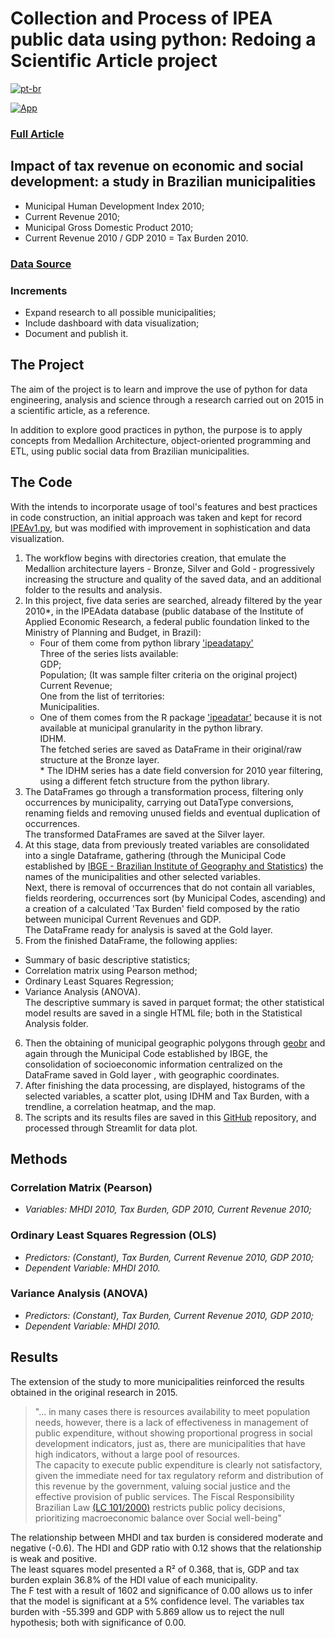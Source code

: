 # Collection and Process of IPEA public data using python: Redoing a Scientific Article project

[![pt-br](https://img.shields.io/badge/lang-pt--br-green.svg)](https://github.com/puffdapaz/pythonIPEA/blob/main/README.pt-BR.md)

[![App](https://img.shields.io/badge/Streamlit-FF4B4B.svg?style=for-the-badge&logo=Streamlit&logoColor=white)](https://ipeapython.streamlit.app)

### [Full Article](https://github.com/puffdapaz/pythonIPEA/blob/main/Impacto%20da%20receita%20tributária%20no%20desenvolvimento%20econômico%20e%20social.%20um%20estudo%20nos%20municípios%20brasileiros.pdf)

## Impact of tax revenue on economic and social development: a study in Brazilian municipalities
- Municipal Human Development Index 2010;
- Current Revenue 2010;
- Municipal Gross Domestic Product 2010;
- Current Revenue 2010 / GDP 2010 = Tax Burden 2010.

### [Data Source](http://www.ipeadata.gov.br/Default.aspx)

### Increments
- Expand research to all possible municipalities;
- Include dashboard with data visualization;
- Document and publish it.

## The Project
The aim of the project is to learn and improve the use of python for data engineering, analysis and science through a research carried out on 2015 in a scientific article, as a reference.

In addition to explore good practices in python, the purpose is to apply concepts from Medallion Architecture, object-oriented programming and ETL, using public social data from Brazilian municipalities.

## The Code
With the intends to incorporate usage of tool's features and best practices in code construction, an initial approach was taken and kept for record [IPEAv1.py](https://github.com/puffdapaz/pythonIPEA/blob/main/IPEAv1.py), but was modified with improvement in sophistication and data visualization.

1. The workflow begins with directories creation, that emulate the Medallion architecture layers - Bronze, Silver and Gold - progressively increasing the structure and quality of the saved data, and an additional folder to the results and analysis.
2. In this project, five data series are searched, already filtered by the year 2010\*, in the IPEAdata database (public database of the Institute of Applied Economic Research, a federal public foundation linked to the Ministry of Planning and Budget, in Brazil):
     - Four of them come from python library ['ipeadatapy'](https://pypi.org/project/ipeadatapy/)<br/>
         Three of the series lists available:<br/>
             GDP;<br/>
             Population; (It was sample filter criteria on the original project)<br/>
             Current Revenue;<br/>
         One from the list of territories:<br/>
             Municipalities.<br/>
     - One of them comes from the R package ['ipeadatar'](https://cran.r-project.org/web/packages/ipeadatar/index.html) because it is not available at municipal granularity in the python library.<br/>
         IDHM.<br/>
The fetched series are saved as DataFrame in their original/raw structure at the Bronze layer.<br/>
\* The IDHM series has a date field conversion for 2010 year filtering, using a different fetch structure from the python library.
3. The DataFrames go through a transformation process, filtering only occurrences by municipality, carrying out DataType conversions, renaming fields and removing unused fields and eventual duplication of occurrences.<br/>
The transformed DataFrames are saved at the Silver layer.
4. At this stage, data from previously treated variables are consolidated into a single Dataframe, gathering (through the Municipal Code established by [IBGE - Brazilian Institute of Geography and Statistics](https://servicodados.ibge.gov.br/api/docs/)) the names of the municipalities and other selected variables.<br/>
Next, there is removal of occurrences that do not contain all variables, fields reordering, occurrences sort (by Municipal Codes, ascending) and a creation of a calculated 'Tax Burden' field composed by the ratio between municipal Current Revenues and GDP.<br/>
The DataFrame ready for analysis is saved at the Gold layer.
5. From the finished DataFrame, the following applies:<br/>
- Summary of basic descriptive statistics;<br/>
- Correlation matrix using Pearson method;<br/>
- Ordinary Least Squares Regression;<br/>
- Variance Analysis (ANOVA).<br/>
The descriptive summary is saved in parquet format; the other statistical model results are saved in a single HTML file; both in the Statistical Analysis folder.
6. Then the obtaining of municipal geographic polygons through [geobr](https://pypi.org/project/geobr/) and again through the Municipal Code established by IBGE, the consolidation of socioeconomic information centralized on the DataFrame saved in Gold layer , with geographic coordinates.
7. After finishing the data processing, are displayed, histograms of the selected variables, a scatter plot, using IDHM and Tax Burden, with a trendline, a correlation heatmap, and the map.
8. The scripts and its results files are saved in this [GitHub](https://github.com/puffdapaz/pythonIPEA) repository, and processed through Streamlit for data plot.

## Methods
### Correlation Matrix (Pearson)
- *Variables: MHDI 2010, Tax Burden, GDP 2010, Current Revenue 2010;*
### Ordinary Least Squares Regression (OLS)
- *Predictors: (Constant), Tax Burden, Current Revenue 2010, GDP 2010;*<br/>
- *Dependent Variable: MHDI 2010.*
### Variance Analysis (ANOVA)
- *Predictors: (Constant), Tax Burden, Current Revenue 2010, GDP 2010;*<br/>
- *Dependent Variable: MHDI 2010.*

## Results
The extension of the study to more municipalities reinforced the results obtained in the original research in 2015. <br/>
>"... in many cases there is resources availability to meet population needs, however, there is a lack of effectiveness in management of public expenditure, without showing proportional progress in social development indicators, just as, there are municipalities that have high indicators, without a large pool of resources.
><br/>
>The capacity to execute public expenditure is clearly not satisfactory, given the immediate need for tax regulatory reform and distribution of this revenue by the government, valuing social justice and the effective provision of public services. The Fiscal Responsibility Brazilian Law [(LC 101/2000)](https://www.planalto.gov.br/ccivil_03/leis/lcp/lcp101.htm) restricts public policy decisions, prioritizing macroeconomic balance over Social well-being"

The relationship between MHDI and tax burden is considered moderate and negative (-0.6). The HDI and GDP ratio with 0.12 shows that the relationship is weak and positive. <br/>
The least squares model presented a R² of 0.368, that is, GDP and tax burden explain 36.8% of the HDI value of each municipality. <br/>
The F test with a result of 1602 and significance of 0.00 allows us to infer that the model is significant at a 5% confidence level. The variables tax burden with -55.399 and GDP with 5.869 allow us to reject the null hypothesis; both with significance of 0.00. <br/>